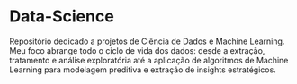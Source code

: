 # Data-Science
Repositório dedicado a projetos de Ciência de Dados e Machine Learning. Meu foco abrange todo o ciclo de vida dos dados: desde a extração, tratamento e análise exploratória até a aplicação de algoritmos de Machine Learning para modelagem preditiva e extração de insights estratégicos.
